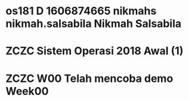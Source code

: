 # os181 D 1606874665 nikmahs nikmah.salsabila Nikmah Salsabila
# ZCZC Sistem Operasi 2018 Awal (1)
# ZCZC W00 Telah mencoba demo Week00
